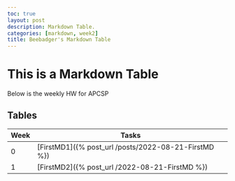 ```yaml
---
toc: true
layout: post
description: Markdown Table.
categories: [markdown, week2]
title: Beebadger's Markdown Table
---
```

# This is a Markdown Table
Below is the weekly HW for APCSP

## Tables

| Week |Tasks |
|-|-|
| 0  | [FirstMD1]({% post_url /posts/2022-08-21-FirstMD %}) |
| 1  | [FirstMD2]({% post_url /2022-08-21-FirstMD %}) |
